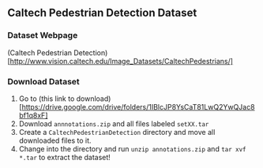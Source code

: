 ## Caltech Pedestrian Detection Dataset
### Dataset Webpage
(Caltech Pedestrian Detection)[http://www.vision.caltech.edu/Image_Datasets/CaltechPedestrians/]

### Download Dataset
1. Go to (this link to download)[https://drive.google.com/drive/folders/1IBlcJP8YsCaT81LwQ2YwQJac8bf1q8xF]
2. Download `annnotations.zip` and all files labeled `setXX.tar`
3. Create a `CaltechPedestrianDetection` directory and move all downloaded files to it.
4. Change into the directory and run `unzip annotations.zip` and `tar xvf *.tar` to extract the dataset!
